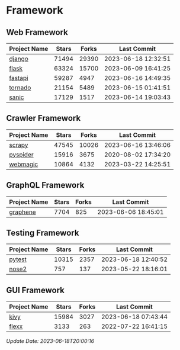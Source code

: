 # Framework

## Web Framework
| Project Name | Stars | Forks | Last Commit |
| ------------ | ----- | ----- | ----------- |
| [django](https://github.com/django/django) | 71494 | 29390 | 2023-06-18 12:32:51 |
| [flask](https://github.com/pallets/flask) | 63324 | 15700 | 2023-06-09 16:41:25 |
| [fastapi](https://github.com/tiangolo/fastapi) | 59287 | 4947 | 2023-06-16 14:49:35 |
| [tornado](https://github.com/tornadoweb/tornado) | 21154 | 5489 | 2023-06-15 01:41:51 |
| [sanic](https://github.com/sanic-org/sanic) | 17129 | 1517 | 2023-06-14 19:03:43 |

## Crawler Framework
| Project Name | Stars | Forks | Last Commit |
| ------------ | ----- | ----- | ----------- |
| [scrapy](https://github.com/scrapy/scrapy) | 47545 | 10026 | 2023-06-16 13:46:06 |
| [pyspider](https://github.com/binux/pyspider) | 15916 | 3675 | 2020-08-02 17:34:20 |
| [webmagic](https://github.com/code4craft/webmagic) | 10864 | 4132 | 2023-03-22 14:25:51 |

## GraphQL Framework
| Project Name | Stars | Forks | Last Commit |
| ------------ | ----- | ----- | ----------- |
| [graphene](https://github.com/graphql-python/graphene) | 7704 | 825 | 2023-06-06 18:45:01 |

## Testing Framework
| Project Name | Stars | Forks | Last Commit |
| ------------ | ----- | ----- | ----------- |
| [pytest](https://github.com/pytest-dev/pytest) | 10315 | 2357 | 2023-06-18 12:40:52 |
| [nose2](https://github.com/nose-devs/nose2) | 757 | 137 | 2023-05-22 18:16:01 |

## GUI Framework
| Project Name | Stars | Forks | Last Commit |
| ------------ | ----- | ----- | ----------- |
| [kivy](https://github.com/kivy/kivy) | 15984 | 3027 | 2023-06-18 07:43:44 |
| [flexx](https://github.com/flexxui/flexx) | 3133 | 263 | 2022-07-22 16:41:15 |

*Update Date: 2023-06-18T20:00:16*